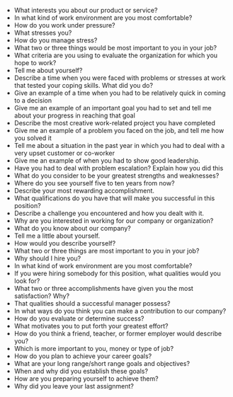 - What interests you about our product or service? 
- In what kind of work environment are you most comfortable? 
- How do you work under pressure? 
- What stresses you?
- How do you manage stress?
- What two or three things would be most important to you in your job?
- What criteria are you using to evaluate the organization for which you hope to work?
- Tell me about yourself?
- Describe a time when you were faced with problems or stresses at work that tested your coping skills. What did you do?
- Give an example of a time when you had to be relatively quick in coming to a decision
- Give me an example of an important goal you had to set and tell me about your progress in reaching that goal
- Describe the most creative work-related project you have completed
- Give me an example of a problem you faced on the job, and tell me how you solved it
- Tell me about a situation in the past year in which you had to deal with a very upset customer or co-worker
- Give me an example of when you had to show good leadership.
- Have you had to deal with problem escalation? Explain how you did this
- What do you consider to be your greatest strengths and weaknesses? 
- Where do you see yourself five to ten years from now? 
- Describe your most rewarding accomplishment. 
- What qualifications do you have that will make you successful in this position? 
- Describe a challenge you encountered and how you dealt with it. 
- Why are you interested in working for our company or organization? 
- What do you know about our company? 
- Tell me a little about yourself. 
- How would you describe yourself? 
- What two or three things are most important to you in your job? 
- Why should I hire you? 
- In what kind of work environment are you most comfortable? 
- If you were hiring somebody for this position, what qualities would you look for? 
- What two or three accomplishments have given you the most satisfaction? Why? 
- That qualities should a successful manager possess? 
- In what ways do you think you can make a contribution to our company? 
- How do you evaluate or determine success? 
- What motivates you to put forth your greatest effort? 
- How do you think a friend, teacher, or former employer would describe you? 
- Which is more important to you, money or type of job? 
- How do you plan to achieve your career goals? 
- What are your long range/short range goals and objectives? 
- When and why did you establish these goals? 
- How are you preparing yourself to achieve them? 
- Why did you leave your last assignment?